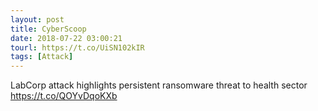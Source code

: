 ```yaml
---
layout: post
title: CyberScoop
date: 2018-07-22 03:00:21
tourl: https://t.co/UiSN102kIR
tags: [Attack]
---
```

LabCorp attack highlights persistent ransomware threat to health sector https://t.co/QOYvDqoKXb